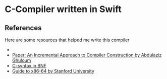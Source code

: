 #  C-Compiler written in Swift

## References

Here are some resources that helped me write this compiler

* 
* [Paper: An Incremental Approach to Compiler Construction by Abdulaziz Ghuloum](https://www.researchgate.net/publication/213882562_An_Incremental_Approach_to_Compiler_Construction)
* [C-syntax in BNF](https://cs.wmich.edu/~gupta/teaching/cs4850/sumII06/The%20syntax%20of%20C%20in%20Backus-Naur%20form.htm)
* [Guide to x86-64 by Stanford University](https://web.stanford.edu/class/archive/cs/cs107/cs107.1166/guide_x86-64.html)
